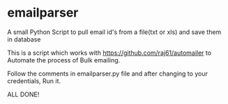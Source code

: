 # emailparser
A small Python Script to pull email id's from a file(txt or xls) and save them in database

This is a script which works with https://github.com/raj61/automailer to Automate the process of Bulk emailing.


Follow the comments in emailparser.py file and after changing to your credentials, Run it.


ALL DONE!
